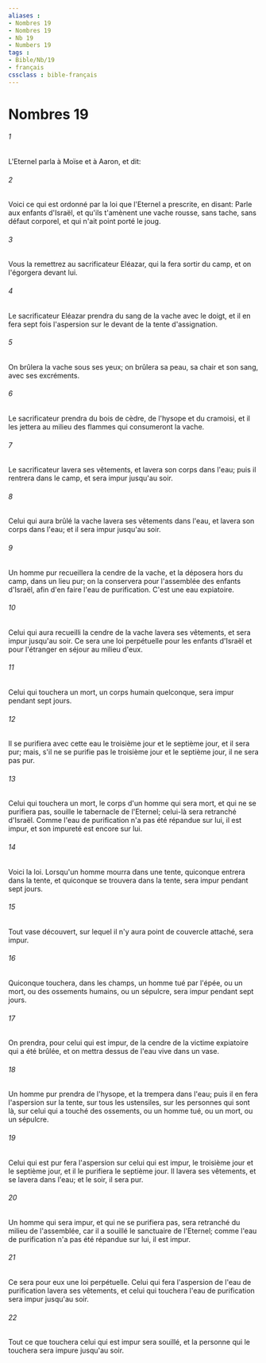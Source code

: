 ```yaml
---
aliases : 
- Nombres 19
- Nombres 19
- Nb 19
- Numbers 19
tags : 
- Bible/Nb/19
- français
cssclass : bible-français
---
```


# Nombres 19

###### 1
L'Eternel parla à Moïse et à Aaron, et dit:
###### 2
Voici ce qui est ordonné par la loi que l'Eternel a prescrite, en disant: Parle aux enfants d'Israël, et qu'ils t'amènent une vache rousse, sans tache, sans défaut corporel, et qui n'ait point porté le joug.
###### 3
Vous la remettrez au sacrificateur Eléazar, qui la fera sortir du camp, et on l'égorgera devant lui.
###### 4
Le sacrificateur Eléazar prendra du sang de la vache avec le doigt, et il en fera sept fois l'aspersion sur le devant de la tente d'assignation.
###### 5
On brûlera la vache sous ses yeux; on brûlera sa peau, sa chair et son sang, avec ses excréments.
###### 6
Le sacrificateur prendra du bois de cèdre, de l'hysope et du cramoisi, et il les jettera au milieu des flammes qui consumeront la vache.
###### 7
Le sacrificateur lavera ses vêtements, et lavera son corps dans l'eau; puis il rentrera dans le camp, et sera impur jusqu'au soir.
###### 8
Celui qui aura brûlé la vache lavera ses vêtements dans l'eau, et lavera son corps dans l'eau; et il sera impur jusqu'au soir.
###### 9
Un homme pur recueillera la cendre de la vache, et la déposera hors du camp, dans un lieu pur; on la conservera pour l'assemblée des enfants d'Israël, afin d'en faire l'eau de purification. C'est une eau expiatoire.
###### 10
Celui qui aura recueilli la cendre de la vache lavera ses vêtements, et sera impur jusqu'au soir. Ce sera une loi perpétuelle pour les enfants d'Israël et pour l'étranger en séjour au milieu d'eux.
###### 11
Celui qui touchera un mort, un corps humain quelconque, sera impur pendant sept jours.
###### 12
Il se purifiera avec cette eau le troisième jour et le septième jour, et il sera pur; mais, s'il ne se purifie pas le troisième jour et le septième jour, il ne sera pas pur.
###### 13
Celui qui touchera un mort, le corps d'un homme qui sera mort, et qui ne se purifiera pas, souille le tabernacle de l'Eternel; celui-là sera retranché d'Israël. Comme l'eau de purification n'a pas été répandue sur lui, il est impur, et son impureté est encore sur lui.
###### 14
Voici la loi. Lorsqu'un homme mourra dans une tente, quiconque entrera dans la tente, et quiconque se trouvera dans la tente, sera impur pendant sept jours.
###### 15
Tout vase découvert, sur lequel il n'y aura point de couvercle attaché, sera impur.
###### 16
Quiconque touchera, dans les champs, un homme tué par l'épée, ou un mort, ou des ossements humains, ou un sépulcre, sera impur pendant sept jours.
###### 17
On prendra, pour celui qui est impur, de la cendre de la victime expiatoire qui a été brûlée, et on mettra dessus de l'eau vive dans un vase.
###### 18
Un homme pur prendra de l'hysope, et la trempera dans l'eau; puis il en fera l'aspersion sur la tente, sur tous les ustensiles, sur les personnes qui sont là, sur celui qui a touché des ossements, ou un homme tué, ou un mort, ou un sépulcre.
###### 19
Celui qui est pur fera l'aspersion sur celui qui est impur, le troisième jour et le septième jour, et il le purifiera le septième jour. Il lavera ses vêtements, et se lavera dans l'eau; et le soir, il sera pur.
###### 20
Un homme qui sera impur, et qui ne se purifiera pas, sera retranché du milieu de l'assemblée, car il a souillé le sanctuaire de l'Eternel; comme l'eau de purification n'a pas été répandue sur lui, il est impur.
###### 21
Ce sera pour eux une loi perpétuelle. Celui qui fera l'aspersion de l'eau de purification lavera ses vêtements, et celui qui touchera l'eau de purification sera impur jusqu'au soir.
###### 22
Tout ce que touchera celui qui est impur sera souillé, et la personne qui le touchera sera impure jusqu'au soir.
